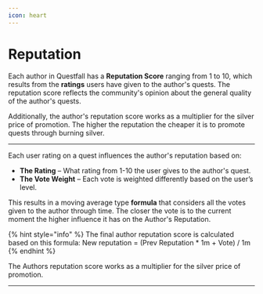 ```yaml
---
icon: heart
---
```


# Reputation

Each author in Questfall has a **Reputation Score** ranging from 1 to 10, which results from the **ratings** users have given to the author's quests. The reputation score reflects the community's opinion about the general quality of the author's quests. 

Additionally, the author's reputation score works as a multiplier for the silver price of promotion. The higher the reputation the cheaper it is to promote quests through burning silver. 

***

Each user rating on a quest influences the author's reputation based on:
* **The Rating** – What rating from 1-10 the user gives to the author's quest.
* **The Vote Weight** – Each vote is weighted differently based on the user’s level. 

This results in a moving average type **formula** that considers all the votes given to the author through time. The closer the vote is to the current moment the higher influence it has on the Author's Reputation. 

{% hint style="info" %}
The final author reputation score is calculated based on this formula: 
New reputation = (Prev Reputation * 1m + Vote) / 1m
{% endhint %}

The Authors reputation score works as a multiplier for the silver price of promotion.

***




